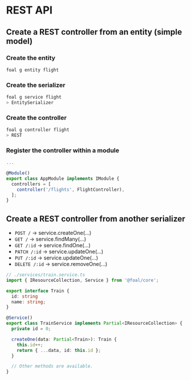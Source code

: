 # REST API

## Create a REST controller from an entity (simple model)

### Create the entity

```sh
foal g entity flight
```

### Create the serializer

```sh
foal g service flight
> EntitySerializer
```

### Create the controller

```sh
foal g controller flight
> REST
```

### Register the controller within a module

```typescript
...

@Module()
export class AppModule implements IModule {
  controllers = [
    controller('/flights', FlightController),
  ];
}
```

## Create a REST controller from another serializer

- `POST /` -> service.createOne(...)
- `GET /` -> service.findMany(...)
- `GET /:id` -> service.findOne(...)
- `PATCH /:id` -> service.updateOne(...)
- `PUT /:id` -> service.updateOne(...)
- `DELETE /:id` -> service.removeOne(...)

```typescript
// ./services/train.service.ts
import { IResourceCollection, Service } from '@foal/core';

export interface Train {
  id: string
  name: string;
}

@Service()
export class TrainService implements Partial<IResourceCollection> {
  private id = 0;

  createOne(data: Partial<Train>): Train {
    this.id++;
    return { ...data, id: this.id };
  }

  // Other methods are available.
}
```

